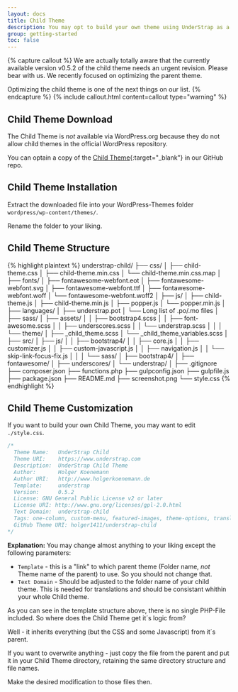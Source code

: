 ```yaml
---
layout: docs
title: Child Theme
description: You may opt to build your own theme using UnderStrap as a starter theme or use it as a parent theme - and keep the parent updatable therefore - and make all your changes in a child theme.
group: getting-started
toc: false
---
```


{% capture callout %}
We are actually totally aware that the currently available version v0.5.2 of the child theme needs an urgent revision. Please bear with us. We recently focused on optimizing the parent theme.

Optimizing the child theme is one of the next things on our list.
{% endcapture %}
{% include callout.html content=callout type="warning" %}

## Child Theme Download

The Child Theme is *not* available via WordPress.org because they do not allow child themes in the official WordPress repository.

You can optain a copy of the [Child Theme](https://github.com/understrap/understrap-child){:target="_blank"} in our GitHub repo.

## Child Theme Installation

Extract the downloaded file into your WordPress-Themes folder `wordpress/wp-content/themes/`.

Rename the folder to your liking.

## Child Theme Structure

{% highlight plaintext %}
understrap-child/
├── css/
│   ├── child-theme.css
│   ├── child-theme.min.css
│   └── child-theme.min.css.map
│
├── fonts/
│   ├── fontawesome-webfont.eot
│   ├── fontawesome-webfont.svg
│   ├── fontawesome-webfont.ttf
│   ├── fontawesome-webfont.woff
│   └── fontawesome-webfont.woff2
│
├── js/
│   ├── child-theme.js
│   ├── child-theme.min.js
│   ├── popper.js
│   └── popper.min.js
│
├── languages/
│   ├── understrap.pot
│   └── Long list of .po/.mo files
│
├── sass/
│   ├── assets/
│   │   ├── bootstrap4.scss
│   │   ├── font-awesome.scss
│   │   ├── underscores.scss
│   │   └── understrap.scss
│   │
│   └── theme/
│       ├── _child_theme.scss
│       └── _child_theme_variables.scss
│
├── src/
│   ├── js/
│   │   ├── bootstrap4/
│   │   ├── core.js
│   │   ├── customizer.js
│   │   ├── custom-javascript.js
│   │   ├── navigation.js
│   │   └── skip-link-focus-fix.js
│   │
│   └── sass/
│       ├── bootstrap4/
│       ├── fontawesome/
│       ├── underscores/
│       └── understrap/
│
├── .gitignore
├── composer.json
├── functions.php
├── gulpconfig.json
├── gulpfile.js
├── package.json
├── README.md
├── screenshot.png
└── style.css
{% endhighlight %}

## Child Theme Customization

If you want to build your own Child Theme, you may want to edit `./style.css`.

```css
/*
  Theme Name:   UnderStrap Child
  Theme URI:    https://www.understrap.com
  Description:  UnderStrap Child Theme
  Author:       Holger Koenemann
  Author URI:   http://www.holgerkoenemann.de
  Template:     understrap
  Version:      0.5.2
  License: GNU General Public License v2 or later
  License URI: http://www.gnu.org/licenses/gpl-2.0.html
  Text Domain:  understrap-child
  Tags: one-column, custom-menu, featured-images, theme-options, translation-ready
  GitHub Theme URI: holger1411/understrap-child
*/
```

**Explanation:**
You may change almost anything to your liking except the following parameters:

- `Template` - this is a "link" to which parent theme (Folder name, *not* Theme name of the parent) to use. So you should not change that.
- `Text Domain` - Should be adjusted to the folder name of your child theme. This is needed for translations and should be consistant whithin your whole Child theme.

As you can see in the template structure above, there is no single PHP-File included. So where does the Child Theme get it´s logic from?

Well - it inherits everything (but the CSS and some Javascript) from it´s parent.

If you want to overwrite anything - just copy the file from the parent and put it in your Child Theme directory, retaining the same directory structure and file names.

Make the desired modification to those files then.
